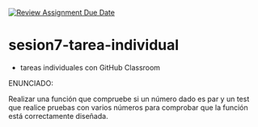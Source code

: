[![Review Assignment Due Date](https://classroom.github.com/assets/deadline-readme-button-24ddc0f5d75046c5622901739e7c5dd533143b0c8e959d652212380cedb1ea36.svg)](https://classroom.github.com/a/QWLo98Y-)
# sesion7-tarea-individual
- tareas individuales con GitHub Classroom

ENUNCIADO:

Realizar una función que compruebe si un número dado es par y un test que realice pruebas con varios números para comprobar que la función está correctamente diseñada.
